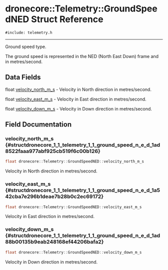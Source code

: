 # dronecore::Telemetry::GroundSpeedNED Struct Reference
`#include: telemetry.h`

----


Ground speed type. 


The ground speed is represented in the NED (North East Down) frame and in metres/second. 


## Data Fields


 float [velocity_north_m_s](#structdronecore_1_1_telemetry_1_1_ground_speed_n_e_d_1ad8522faaa977abf925cb519f6c00b126) - Velocity in North direction in metres/second.


 float [velocity_east_m_s](#structdronecore_1_1_telemetry_1_1_ground_speed_n_e_d_1a542cba7e296b1deae7b28b0c2ec69172) - Velocity in East direction in metres/second.


 float [velocity_down_m_s](#structdronecore_1_1_telemetry_1_1_ground_speed_n_e_d_1ad88b00135b9eab248168ef44206bafa2) - Velocity in Down direction in metres/second.


## Field Documentation


### velocity_north_m_s {#structdronecore_1_1_telemetry_1_1_ground_speed_n_e_d_1ad8522faaa977abf925cb519f6c00b126}

```cpp
float dronecore::Telemetry::GroundSpeedNED::velocity_north_m_s
```


Velocity in North direction in metres/second.


### velocity_east_m_s {#structdronecore_1_1_telemetry_1_1_ground_speed_n_e_d_1a542cba7e296b1deae7b28b0c2ec69172}

```cpp
float dronecore::Telemetry::GroundSpeedNED::velocity_east_m_s
```


Velocity in East direction in metres/second.


### velocity_down_m_s {#structdronecore_1_1_telemetry_1_1_ground_speed_n_e_d_1ad88b00135b9eab248168ef44206bafa2}

```cpp
float dronecore::Telemetry::GroundSpeedNED::velocity_down_m_s
```


Velocity in Down direction in metres/second.

